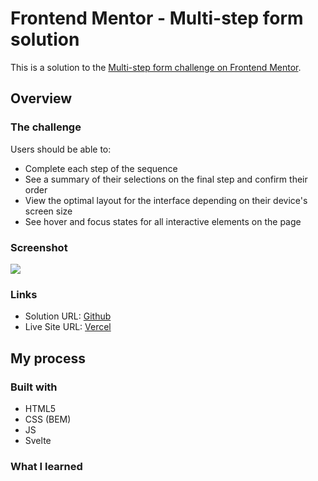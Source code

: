 # Frontend Mentor - Multi-step form solution

This is a solution to the [Multi-step form challenge on Frontend Mentor](https://www.frontendmentor.io/challenges/multistep-form-YVAnSdqQBJ). 

## Overview

### The challenge

Users should be able to:

- Complete each step of the sequence
- See a summary of their selections on the final step and confirm their order
- View the optimal layout for the interface depending on their device's screen size
- See hover and focus states for all interactive elements on the page

### Screenshot

![](./screenshot.jpg)

### Links

- Solution URL: [Github](https://github.com/jeremylloyd/frontend-mentor-multi-step-form)
- Live Site URL: [Vercel](https://frontend-mentor-multi-step-form.vercel.app/)

## My process

### Built with

- HTML5
- CSS (BEM)
- JS
- Svelte

### What I learned

